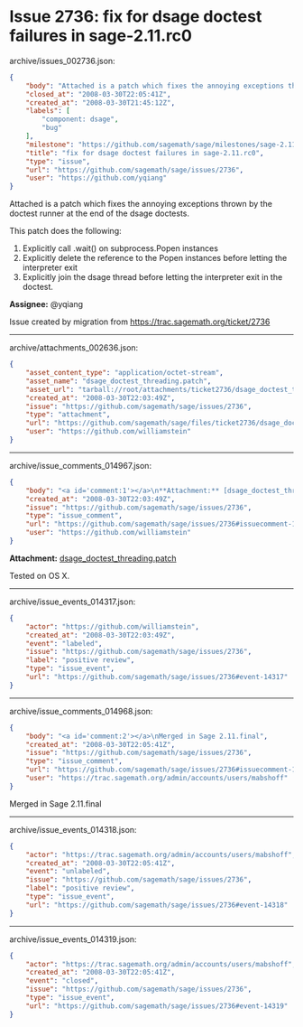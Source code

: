 # Issue 2736: fix for dsage doctest failures in sage-2.11.rc0

archive/issues_002736.json:
```json
{
    "body": "Attached is a patch which fixes the annoying exceptions thrown by the doctest runner at the end of the dsage doctests. \n\nThis patch does the following:\n1) Explicitly call .wait() on subprocess.Popen instances\n2) Explicitly delete the reference to the Popen instances before letting the interpreter exit\n3) Explicitly join the dsage thread before letting the interpreter exit in the doctest.\n\n**Assignee:** @yqiang\n\nIssue created by migration from https://trac.sagemath.org/ticket/2736\n\n",
    "closed_at": "2008-03-30T22:05:41Z",
    "created_at": "2008-03-30T21:45:12Z",
    "labels": [
        "component: dsage",
        "bug"
    ],
    "milestone": "https://github.com/sagemath/sage/milestones/sage-2.11",
    "title": "fix for dsage doctest failures in sage-2.11.rc0",
    "type": "issue",
    "url": "https://github.com/sagemath/sage/issues/2736",
    "user": "https://github.com/yqiang"
}
```
Attached is a patch which fixes the annoying exceptions thrown by the doctest runner at the end of the dsage doctests. 

This patch does the following:
1) Explicitly call .wait() on subprocess.Popen instances
2) Explicitly delete the reference to the Popen instances before letting the interpreter exit
3) Explicitly join the dsage thread before letting the interpreter exit in the doctest.

**Assignee:** @yqiang

Issue created by migration from https://trac.sagemath.org/ticket/2736





---

archive/attachments_002636.json:
```json
{
    "asset_content_type": "application/octet-stream",
    "asset_name": "dsage_doctest_threading.patch",
    "asset_url": "tarball://root/attachments/ticket2736/dsage_doctest_threading.patch",
    "created_at": "2008-03-30T22:03:49Z",
    "issue": "https://github.com/sagemath/sage/issues/2736",
    "type": "attachment",
    "url": "https://github.com/sagemath/sage/files/ticket2736/dsage_doctest_threading.patch",
    "user": "https://github.com/williamstein"
}
```



---

archive/issue_comments_014967.json:
```json
{
    "body": "<a id='comment:1'></a>\n**Attachment:** [dsage_doctest_threading.patch](https://github.com/sagemath/sage/files/ticket2736/dsage_doctest_threading.patch)\n\nTested on OS X.",
    "created_at": "2008-03-30T22:03:49Z",
    "issue": "https://github.com/sagemath/sage/issues/2736",
    "type": "issue_comment",
    "url": "https://github.com/sagemath/sage/issues/2736#issuecomment-14967",
    "user": "https://github.com/williamstein"
}
```

<a id='comment:1'></a>
**Attachment:** [dsage_doctest_threading.patch](https://github.com/sagemath/sage/files/ticket2736/dsage_doctest_threading.patch)

Tested on OS X.



---

archive/issue_events_014317.json:
```json
{
    "actor": "https://github.com/williamstein",
    "created_at": "2008-03-30T22:03:49Z",
    "event": "labeled",
    "issue": "https://github.com/sagemath/sage/issues/2736",
    "label": "positive review",
    "type": "issue_event",
    "url": "https://github.com/sagemath/sage/issues/2736#event-14317"
}
```



---

archive/issue_comments_014968.json:
```json
{
    "body": "<a id='comment:2'></a>\nMerged in Sage 2.11.final",
    "created_at": "2008-03-30T22:05:41Z",
    "issue": "https://github.com/sagemath/sage/issues/2736",
    "type": "issue_comment",
    "url": "https://github.com/sagemath/sage/issues/2736#issuecomment-14968",
    "user": "https://trac.sagemath.org/admin/accounts/users/mabshoff"
}
```

<a id='comment:2'></a>
Merged in Sage 2.11.final



---

archive/issue_events_014318.json:
```json
{
    "actor": "https://trac.sagemath.org/admin/accounts/users/mabshoff",
    "created_at": "2008-03-30T22:05:41Z",
    "event": "unlabeled",
    "issue": "https://github.com/sagemath/sage/issues/2736",
    "label": "positive review",
    "type": "issue_event",
    "url": "https://github.com/sagemath/sage/issues/2736#event-14318"
}
```



---

archive/issue_events_014319.json:
```json
{
    "actor": "https://trac.sagemath.org/admin/accounts/users/mabshoff",
    "created_at": "2008-03-30T22:05:41Z",
    "event": "closed",
    "issue": "https://github.com/sagemath/sage/issues/2736",
    "type": "issue_event",
    "url": "https://github.com/sagemath/sage/issues/2736#event-14319"
}
```
